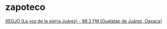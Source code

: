 # zapoteco

[XEGJO (La voz de la sierra Juárez) - 88.3 FM [Guelatao de Juárez, Oaxaca]](http://radios.inpi.gob.mx:8080/xeglo)

